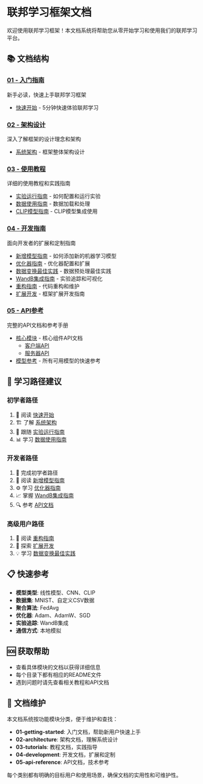 # 联邦学习框架文档

欢迎使用联邦学习框架！本文档系统将帮助您从零开始学习和使用我们的联邦学习平台。

## 📚 文档结构

### [01 - 入门指南](./01-getting-started/)
新手必读，快速上手联邦学习框架
- [快速开始](./01-getting-started/quick_start.md) - 5分钟快速体验联邦学习

### [02 - 架构设计](./02-architecture/)
深入了解框架的设计理念和架构
- [系统架构](./02-architecture/architecture.md) - 框架整体架构设计

### [03 - 使用教程](./03-tutorials/)
详细的使用教程和实践指南
- [实验运行指南](./03-tutorials/experiment_guide.md) - 如何配置和运行实验
- [数据使用指南](./03-tutorials/data_guide.md) - 数据加载和处理
- [CLIP模型指南](./03-tutorials/clip_guide.md) - CLIP模型集成使用

### [04 - 开发指南](./04-development/)
面向开发者的扩展和定制指南
- [新增模型指南](./04-development/how_to_add_new_model.md) - 如何添加新的机器学习模型
- [优化器指南](./04-development/optimizer_guide.md) - 优化器配置和扩展
- [数据变换最佳实践](./04-development/data_transform_best_practices.md) - 数据预处理最佳实践
- [WandB集成指南](./04-development/wandb_guide.md) - 实验追踪和可视化
- [重构指南](./04-development/refactoring_guide.md) - 代码重构和维护
- [扩展开发](./04-development/extensions/) - 框架扩展开发指南

### [05 - API参考](./05-api-reference/)
完整的API文档和参考手册
- [核心模块](./05-api-reference/modules/) - 核心组件API文档
  - [客户端API](./05-api-reference/modules/client.md)
  - [服务器API](./05-api-reference/modules/server.md)
- [模型参考](./05-api-reference/quick_model_reference.md) - 所有可用模型的快速参考

## 🚀 学习路径建议

### 初学者路径
1. 📖 阅读 [快速开始](./01-getting-started/quick_start.md)
2. 🏗️ 了解 [系统架构](./02-architecture/architecture.md)
3. 🧪 跟随 [实验运行指南](./03-tutorials/experiment_guide.md)
4. 📊 学习 [数据使用指南](./03-tutorials/data_guide.md)

### 开发者路径
1. 🎯 完成初学者路径
2. 🔧 阅读 [新增模型指南](./04-development/how_to_add_new_model.md)
3. ⚙️ 学习 [优化器指南](./04-development/optimizer_guide.md)
4. 📈 掌握 [WandB集成指南](./04-development/wandb_guide.md)
5. 🔍 参考 [API文档](./05-api-reference/)

### 高级用户路径
1. 📝 阅读 [重构指南](./04-development/refactoring_guide.md)
2. 🧩 探索 [扩展开发](./04-development/extensions/)
3. 💡 学习 [数据变换最佳实践](./04-development/data_transform_best_practices.md)

## 📋 快速参考

- **模型类型**: 线性模型、CNN、CLIP
- **数据集**: MNIST、自定义CSV数据
- **聚合算法**: FedAvg
- **优化器**: Adam、AdamW、SGD
- **实验追踪**: WandB集成
- **通信方式**: 本地模拟

## 🆘 获取帮助

- 查看具体模块的文档以获得详细信息
- 每个目录下都有相应的README文件
- 遇到问题时请先查看相关教程和API文档

## 📝 文档维护

本文档系统按功能模块分类，便于维护和查找：
- **01-getting-started**: 入门文档，帮助新用户快速上手
- **02-architecture**: 架构文档，理解系统设计
- **03-tutorials**: 教程文档，实践指导
- **04-development**: 开发文档，扩展和定制
- **05-api-reference**: API文档，技术参考

每个类别都有明确的目标用户和使用场景，确保文档的实用性和可维护性。
